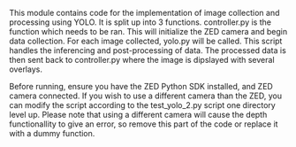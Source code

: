 This module contains code for the implementation of image collection and processing using YOLO. It is split up into 3 functions. controller.py is the function which needs to be ran. This will initialize the ZED camera and begin data collection. For each image collected, yolo.py will be called. This script handles the inferencing and post-processing of data. The processed data is then sent back to controller.py where the image is dipslayed with several overlays.

Before running, ensure you have the ZED Python SDK installed, and ZED camera connected. If you wish to use a different camera than the ZED, you can modify the script according to the test_yolo_2.py script one directory level up. Please note that using a different camera will cause the depth functionallity to give an error, so remove this part of the code or replace it with a dummy function. 

